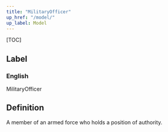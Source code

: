 ```yaml
---
title: "MilitaryOfficer"
up_href: "/model/"
up_label: Model
---
```


[TOC]

## Label

### English
MilitaryOfficer


## Definition
A member of an armed force who holds a position of authority. 


    
